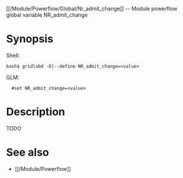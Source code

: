 [[/Module/Powerflow/Global/Nr_admit_change]] -- Module powerflow global variable NR_admit_change

# Synopsis
Shell:
~~~
bash$ gridlabd -D|--define NR_admit_change=<value>
~~~
GLM:
~~~
  #set NR_admit_change=<value>
~~~

# Description

TODO

# See also
* [[/Module/Powerflow]]
